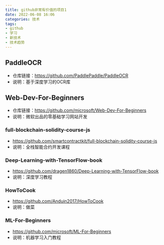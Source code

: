 ```yaml
---
title: github非常有价值的项目1
date: 2022-06-08 16:06
categories: 技术
tags: 
- github
- 学习
- 新技术
- 技术趋势
---
```


## PaddleOCR

- 仓库链接：https://github.com/PaddlePaddle/PaddleOCR
- 说明：基于深度学习的OCR库

## Web-Dev-For-Beginners
- 仓库链接：https://github.com/microsoft/Web-Dev-For-Beginners
- 说明：微软出品的零基础学习网站开发

### full-blockchain-solidity-course-js
- https://github.com/smartcontractkit/full-blockchain-solidity-course-js
- 说明：全栈智能合约开发课程

### Deep-Learning-with-TensorFlow-book
- https://github.com/dragen1860/Deep-Learning-with-TensorFlow-book
- 说明：深度学习教程


### HowToCook
- https://github.com/Anduin2017/HowToCook
- 说明：做菜

### ML-For-Beginners

- https://github.com/microsoft/ML-For-Beginners
- 说明：机器学习入门教程



